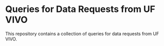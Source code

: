 # Queries for Data Requests from UF VIVO

This repository contains a collection of queries for data requests from UF VIVO.
